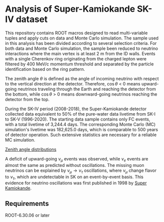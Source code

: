 # Analysis of Super-Kamiokande SK-IV dataset

This repository contains ROOT macros designed to read multi-variable tuples and apply cuts on data and Monte Carlo simulation. The sample used in this analysis has been divided according to several selection criteria. For both data and Monte Carlo simulation, the sample been reduced to neutrino interactions where the main vertex is at least 2 m from the ID walls. Events with a single Cherenkov ring originating from the charged lepton
were filtered by 400 MeV/c momentum threshold and separated by the particle identification based on the ring pattern. 

The zenith angle $\theta$ is defined as the angle of incoming neutrino with respect to the vertical direction at the detector. Therefore, $\cos\theta$ < 0 means upward-going neutrinos traveling through the Earth and reaching the detector from the bottom, while $\cos\theta$ > 0 means downward-going neutrinos reaching the detector from the top. 

During the SK-IV period (2008-2018), the Super-Kamiokande detector collected data equivalent to 50% of the pure-water data livetime from SK-I to SK-V (1996-2020). The starting data sample contains only FC events, with a total livetime of 3,244.4 days. The corresponding Monte Carlo (MC) simulation's livetime was 182,625.0 days, which is comparable to 500 years of detector operation. Such extensive statistics are necessary for a reliable MC simulation.

[Zenith angle distributions](https://github.com/mkondzie/analysis/blob/main/zenith.pdf)


A deficit of upward-going $\nu_{\mu}$ events was observed, while $\nu_e$ events are almost the same as predicted without oscillations. The missing muon neutrinos can be explained by $\nu_{\mu} \rightarrow \nu_{\tau}$ oscillations, where $\nu_{\mu}$ change flavor to $\nu_{\tau}$, which are undetectable in SK on an event-by-event basis. This evidence for neutrino oscillations was first published in 1998 by [Super Kamiokande](https://arxiv.org/abs/hep-ex/9807003). 


## Requirements
ROOT-6.30.06 or later
